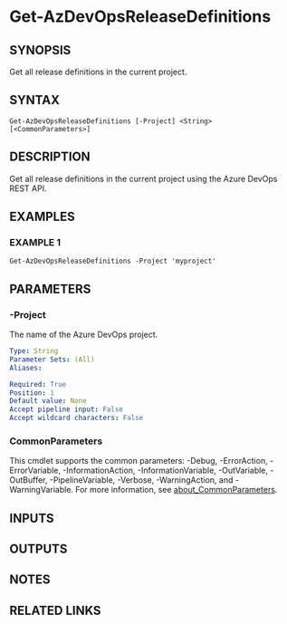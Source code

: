 # Get-AzDevOpsReleaseDefinitions

## SYNOPSIS
Get all release definitions in the current project.

## SYNTAX

```
Get-AzDevOpsReleaseDefinitions [-Project] <String> [<CommonParameters>]
```

## DESCRIPTION
Get all release definitions in the current project using the Azure DevOps REST API.

## EXAMPLES

### EXAMPLE 1
```
Get-AzDevOpsReleaseDefinitions -Project 'myproject'
```

## PARAMETERS

### -Project
The name of the Azure DevOps project.

```yaml
Type: String
Parameter Sets: (All)
Aliases:

Required: True
Position: 1
Default value: None
Accept pipeline input: False
Accept wildcard characters: False
```

### CommonParameters
This cmdlet supports the common parameters: -Debug, -ErrorAction, -ErrorVariable, -InformationAction, -InformationVariable, -OutVariable, -OutBuffer, -PipelineVariable, -Verbose, -WarningAction, and -WarningVariable. For more information, see [about_CommonParameters](http://go.microsoft.com/fwlink/?LinkID=113216).

## INPUTS

## OUTPUTS

## NOTES

## RELATED LINKS
